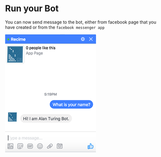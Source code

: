 # Run your Bot

You can now send message to the bot, either from facebook page that you have created or from the `facebook messenger app`


![](facebook-messenger.png)

